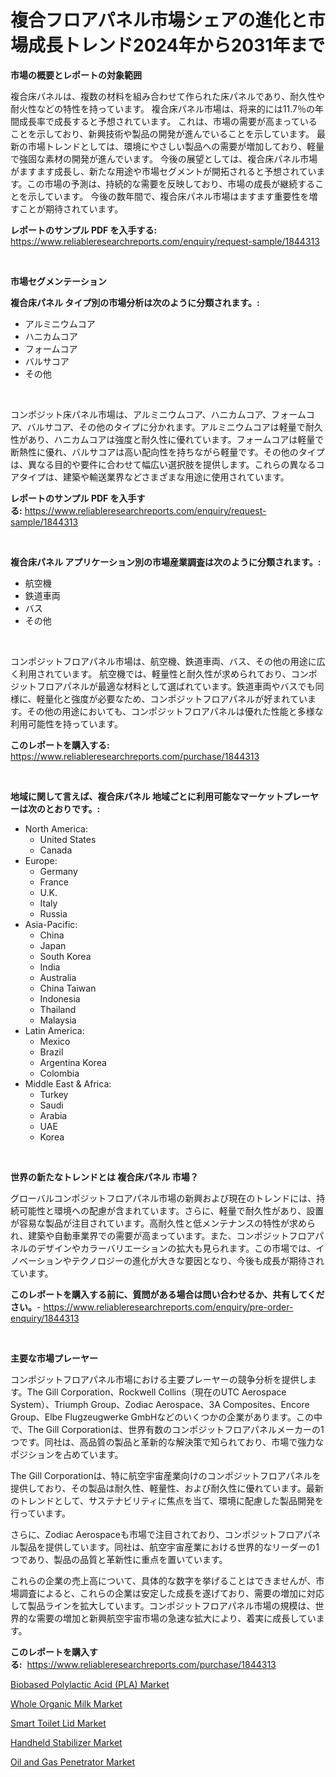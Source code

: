 <p><h1>複合フロアパネル市場シェアの進化と市場成長トレンド2024年から2031年まで</h1></p><p><strong>市場の概要とレポートの対象範囲</strong></p>
<p><p>複合床パネルは、複数の材料を組み合わせて作られた床パネルであり、耐久性や耐火性などの特性を持っています。 複合床パネル市場は、将来的には11.7％の年間成長率で成長すると予想されています。 これは、市場の需要が高まっていることを示しており、新興技術や製品の開発が進んでいることを示しています。 最新の市場トレンドとしては、環境にやさしい製品への需要が増加しており、軽量で強固な素材の開発が進んでいます。 今後の展望としては、複合床パネル市場がますます成長し、新たな用途や市場セグメントが開拓されると予想されています。この市場の予測は、持続的な需要を反映しており、市場の成長が継続することを示しています。 今後の数年間で、複合床パネル市場はますます重要性を増すことが期待されています。</p></p>
<p><strong>レポートのサンプル PDF を入手する:</strong> <a href="https://www.reliableresearchreports.com/enquiry/request-sample/1844313">https://www.reliableresearchreports.com/enquiry/request-sample/1844313</a></p>
<p>&nbsp;</p>
<p><strong>市場セグメンテーション</strong></p>
<p><strong>複合床パネル タイプ別の市場分析は次のように分類されます。:</strong></p>
<p><ul><li>アルミニウムコア</li><li>ハニカムコア</li><li>フォームコア</li><li>バルサコア</li><li>その他</li></ul></p>
<p>&nbsp;</p>
<p><p>コンポジット床パネル市場は、アルミニウムコア、ハニカムコア、フォームコア、バルサコア、その他のタイプに分かれます。アルミニウムコアは軽量で耐久性があり、ハニカムコアは強度と耐久性に優れています。フォームコアは軽量で断熱性に優れ、バルサコアは高い配向性を持ちながら軽量です。その他のタイプは、異なる目的や要件に合わせて幅広い選択肢を提供します。これらの異なるコアタイプは、建築や輸送業界などさまざまな用途に使用されています。</p></p>
<p><strong>レポートのサンプル PDF を入手する:</strong>&nbsp;<a href="https://www.reliableresearchreports.com/enquiry/request-sample/1844313">https://www.reliableresearchreports.com/enquiry/request-sample/1844313</a></p>
<p>&nbsp;</p>
<p><strong> 複合床パネル アプリケーション別の市場産業調査は次のように分類されます。:</strong></p>
<p><ul><li>航空機</li><li>鉄道車両</li><li>バス</li><li>その他</li></ul></p>
<p>&nbsp;</p>
<p><p>コンポジットフロアパネル市場は、航空機、鉄道車両、バス、その他の用途に広く利用されています。 航空機では、軽量性と耐久性が求められており、コンポジットフロアパネルが最適な材料として選ばれています。鉄道車両やバスでも同様に、軽量化と強度が必要なため、コンポジットフロアパネルが好まれています。その他の用途においても、コンポジットフロアパネルは優れた性能と多様な利用可能性を持っています。</p></p>
<p><strong>このレポートを購入する:</strong>&nbsp; <a href="https://www.reliableresearchreports.com/purchase/1844313">https://www.reliableresearchreports.com/purchase/1844313</a></p>
<p>&nbsp;</p>
<p><strong>地域に関して言えば、複合床パネル 地域ごとに利用可能なマーケットプレーヤーは次のとおりです。:</strong></p>
<p><ul>
    <li>
        North America:
        <ul>
            <li>United States</li>
            <li>Canada</li>
        </ul>
    </li>
    <li>
        Europe:
        <ul>
            <li>Germany</li>
            <li>France</li>
            <li>U.K.</li>
            <li>Italy</li>
            <li>Russia</li>
        </ul>
    </li>
    <li>
        Asia-Pacific:
        <ul>
            <li>China</li>
            <li>Japan</li>
            <li>South Korea</li>
            <li>India</li>
            <li>Australia</li>
            <li>China Taiwan</li>
            <li>Indonesia</li>
            <li>Thailand</li>
            <li>Malaysia</li>
        </ul>
    </li>
    <li>
        Latin America:
        <ul>
            <li>Mexico</li>
            <li>Brazil</li>
            <li>Argentina Korea</li>
            <li>Colombia</li>
        </ul>
    </li>
    <li>
        Middle East & Africa:
        <ul>
            <li>Turkey</li>
            <li>Saudi</li>
            <li>Arabia</li>
            <li>UAE</li>
            <li>Korea</li>
        </ul>
    </li>
    </ul></p>
<p>&nbsp;</p>
<p><strong>世界の新たなトレンドとは 複合床パネル 市場？</strong></p>
<p><p>グローバルコンポジットフロアパネル市場の新興および現在のトレンドには、持続可能性と環境への配慮が含まれています。さらに、軽量で耐久性があり、設置が容易な製品が注目されています。高耐久性と低メンテナンスの特性が求められ、建築や自動車業界での需要が高まっています。また、コンポジットフロアパネルのデザインやカラーバリエーションの拡大も見られます。この市場では、イノベーションやテクノロジーの進化が大きな要因となり、今後も成長が期待されています。</p></p>
<p><strong>このレポートを購入する前に、質問がある場合は問い合わせるか、共有してください。</strong>- <a href="https://www.reliableresearchreports.com/enquiry/pre-order-enquiry/1844313">https://www.reliableresearchreports.com/enquiry/pre-order-enquiry/1844313</a></p>
<p>&nbsp;</p>
<p><strong>主要な市場プレーヤー</strong></p>
<p><p>コンポジットフロアパネル市場における主要プレーヤーの競争分析を提供します。The Gill Corporation、Rockwell Collins（現在のUTC Aerospace System）、Triumph Group、Zodiac Aerospace、3A Composites、Encore Group、Elbe Flugzeugwerke GmbHなどのいくつかの企業があります。この中で、The Gill Corporationは、世界有数のコンポジットフロアパネルメーカーの1つです。同社は、高品質の製品と革新的な解決策で知られており、市場で強力なポジションを占めています。</p><p>The Gill Corporationは、特に航空宇宙産業向けのコンポジットフロアパネルを提供しており、その製品は耐久性、軽量性、および耐久性に優れています。最新のトレンドとして、サステナビリティに焦点を当て、環境に配慮した製品開発を行っています。</p><p>さらに、Zodiac Aerospaceも市場で注目されており、コンポジットフロアパネル製品を提供しています。同社は、航空宇宙産業における世界的なリーダーの1つであり、製品の品質と革新性に重点を置いています。</p><p>これらの企業の売上高について、具体的な数字を挙げることはできませんが、市場調査によると、これらの企業は安定した成長を遂げており、需要の増加に対応して製品ラインを拡大しています。コンポジットフロアパネル市場の規模は、世界的な需要の増加と新興航空宇宙市場の急速な拡大により、着実に成長しています。</p></p>
<p><strong>このレポートを購入する:</strong>&nbsp;&nbsp;<a href="https://www.reliableresearchreports.com/purchase/1844313">https://www.reliableresearchreports.com/purchase/1844313</a></p>
<p><p><a href="https://github.com/beatblasta/Market-Research-Report-List-2/blob/main/biobased-polylactic-acid-pla-market.md">Biobased Polylactic Acid (PLA) Market</a></p><p><a href="https://iodized-pantydraco-05c.notion.site/Whole-Organic-Milk-Market-Size-Focuses-on-Market-Dynamics-In-Depth-Analysis-and-Future-Projections--e60619c601a04dd593e5a7a0d33f0603">Whole Organic Milk Market</a></p><p><a href="https://view.publitas.com/reportprime-1/smart-toilet-lid-market-furnish-information-about-market-size-market-share-market-dynamics-and-projections-spanning-from-2024-to-2031/">Smart Toilet Lid Market</a></p><p><a href="https://view.publitas.com/reportprime-1/handheld-stabilizer-market-research-report-reveals-the-latest-trends-and-opportunities-of-this-market-for-period-from-2024-2031/">Handheld Stabilizer Market</a></p><p><a href="https://github.com/angelajermaine/Market-Research-Report-List-2/blob/main/oil-and-gas-penetrator-market.md">Oil and Gas Penetrator Market</a></p></p>
